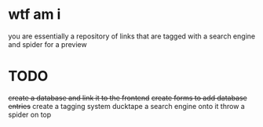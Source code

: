 # wtf am i
you are essentially a repository of links that are tagged with a search engine and spider for a preview
# TODO
~~create a database and link it to the frontend~~
~~create forms to add database entries~~
create a tagging system
ducktape a search engine onto it
throw a spider on top

